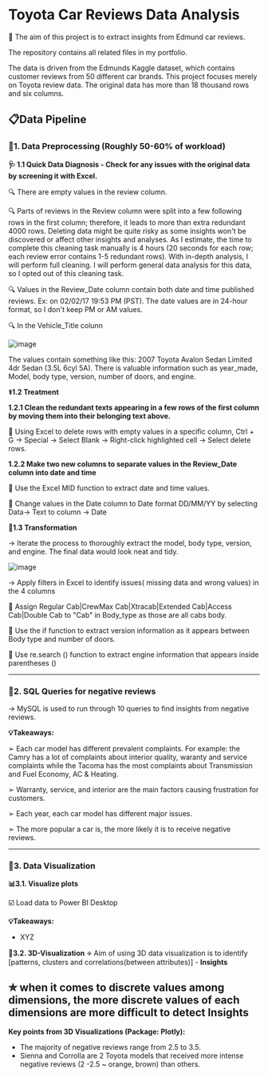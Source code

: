 # Toyota Car Reviews Data Analysis

🎯 The aim of this project is to extract insights from Edmund car reviews.


The repository contains all related files in my portfolio.

The data is driven from the Edmunds Kaggle dataset, which contains customer reviews from 50 different car brands.
This project focuses merely on Toyota review data. The original data has more than 18 thousand rows and six columns. 

## 📋Data Pipeline

### 📌1. Data Preprocessing (Roughly 50-60% of workload)

**🩺 1.1 Quick Data Diagnosis - Check for any issues with the original data by screening it with Excel.**

   🔍 There are empty values in the review column.
   
   🔍 Parts of reviews in the Review column were split into a few following rows in the first column; therefore, it leads to more than extra redundant 4000 rows. Deleting data might be quite risky as some insights won't be discovered or affect other insights and analyses. As I estimate, the time to complete this cleaning task manually is 4 hours (20 seconds for each row; each review error contains 1-5 redundant rows). With in-depth analysis, I will perform full cleaning. I will perform general data analysis for this data, so I opted out of this cleaning task.

   🔍 Values in the Review_Date column contain both date and time published reviews. Ex: on 02/02/17 19:53 PM (PST). The date values are in 24-hour format, so I don't keep PM or AM values.

   🔍 In the Vehicle_Title colunn
   
   ![image](https://github.com/user-attachments/assets/b47b3093-a08c-441b-af82-5d8b94634086)

The values contain something like this: 2007 Toyota Avalon Sedan Limited 4dr Sedan (3.5L 6cyl 5A). There is valuable information such as year_made, Model, body type, version, number of doors, and engine.
   

**⚕️1.2 Treatment**

**1.2.1 Clean the redundant texts appearing in a few rows of the first column by moving them into their belonging text above.**
  
  💊 Using Excel to delete rows with empty values in a specific column, Ctrl + G -> Special -> Select Blank -> Right-click highlighted cell -> Select delete rows. 

**1.2.2 Make two new columns to separate values in the Review_Date column into date and time**

 💊 Use the Excel MID function to extract date and time values.

 💊 Change values in the Date column to Date format DD/MM/YY by selecting Data-> Text to column -> Date

**🧬1.3 Transformation**
 
 -> Iterate the process to thoroughly extract the model, body type, version, and engine. The final data would look neat and tidy. 
 
 
 ![image](https://github.com/user-attachments/assets/5f560162-09bd-4fd4-a218-82ebfe2d19db)

  -> Apply filters in Excel to identify issues( missing data and wrong values) in the 4 columns

💊 Assign Regular Cab|CrewMax Cab|Xtracab|Extended Cab|Access Cab|Double Cab to "Cab" in Body_type as those are all cabs body.

💊 Use the if function to extract version information as it appears between Body type and number of doors.

💊 Use re.search () function to extract engine information that appears inside parentheses ()

-----

### 📌2. SQL Queries for negative reviews
-> MySQL is used to run through 10 queries to find insights from negative reviews.

**💡Takeaways:**

➢  Each car model has different prevalent complaints. For example: the Camry has a lot of complaints about interior quality, waranty and service complaints while the Tacoma has the most complaints about Transmission and Fuel Economy, AC & Heating.

➢ Warranty, service, and interior are the main factors causing frustration for
customers.

➢ Each year, each car model has different major issues.

➢ The more popular a car is, the more likely it is to receive negative reviews.

----------

### 📌3. Data Visualization

**📊3.1. Visualize plots**

☑️ Load data to Power BI Desktop
  
**💡Takeaways:**
* XYZ

**🔮3.2. 3D-Visualization**
𖦏 Aim of using 3D data visualization is to identify [patterns, clusters and correlations(between attributes)] - **Insights**

✮ when it comes to discrete values among dimensions, the more discrete values of each dimensions are more difficult to detect **Insights** 
-

**Key points from 3D Visualizations (Package: Plotly):**
- The majority of negative reviews range from 2.5 to 3.5.
- Sienna and Corrolla are 2 Toyota models that received more intense negative reviews (2 -2.5 ~ orange, brown) than others. 
